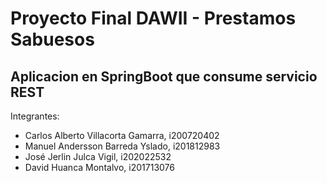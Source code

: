 # Proyecto Final DAWII - Prestamos Sabuesos
## Aplicacion en SpringBoot que consume servicio REST
Integrantes:
<ul>
  <li> Carlos Alberto Villacorta Gamarra, i200720402</li>
  <li>Manuel Andersson Barreda Yslado, i201812983</li>
  <li>José Jerlin Julca Vigil, i202022532</li>
  <li>David Huanca Montalvo, i201713076</li>
</ul>
